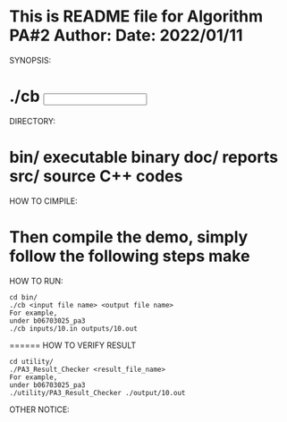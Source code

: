 This is README file for Algorithm PA#2
Author: <b06703025>
Date: 2022/01/11
=====
SYNOPSIS:

./cb <input file name> <output file name>
=====
DIRECTORY:

bin/	  executable binary
doc/	  reports
src/ 	  source C++ codes
======
HOW TO CIMPILE:

Then compile the demo, simply follow the following steps
	make
======
HOW TO RUN:

	cd bin/
	./cb <input file name> <output file name>
	For example,
	under b06703025_pa3
	./cb inputs/10.in outputs/10.out
======
HOW TO VERIFY RESULT

	cd utility/
	./PA3_Result_Checker <result_file_name>
	For example,
	under b06703025_pa3
	./utility/PA3_Result_Checker ./output/10.out

OTHER NOTICE:
